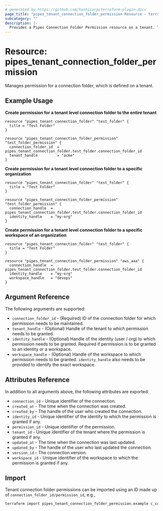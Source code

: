 ```yaml
---
# generated by https://github.com/hashicorp/terraform-plugin-docs
page_title: "pipes_tenant_connection_folder_permission Resource - terraform-provider-pipes"
subcategory: ""
description: |-
  Provides a Pipes Connection Folder Permission resource on a tenant. The `Turbot Pipes Permission` allows connections / connection folders to be shared across tenant, identity, or workspace depending on the level at which the connection / connection folder exists.
---
```


# Resource: pipes_tenant_connection_folder_permission

Manages permission for a connection folder, which is defined on a tenant.

## Example Usage

**Create permission for a tenant level connection folder to the entire tenant**

```hcl
resource "pipes_tenant_connection_folder" "test_folder" {
  title = "Test Folder"
}

resource "pipes_tenant_connection_folder_permission" "test_folder_permission" {
  connection_folder_id  = pipes_tenant_connection_folder.test_folder.connection_folder_id
  tenant_handle         = "acme"
}
```

**Create permission for a tenant level connection folder to a specific organization**

```hcl
resource "pipes_tenant_connection_folder" "test_folder" {
  title = "Test Folder"
}

resource "pipes_tenant_connection_folder_permission" "test_folder_permission" {
  connection_handle  = pipes_tenant_connection_folder.test_folder.connection_folder_id
  identity_handle    = "my-org"
}
```

**Create permission for a tenant level connection folder to a specific workspace of an organization**

```hcl
resource "pipes_tenant_connection_folder" "test_folder" {
  title = "Test Folder"
}

resource "pipes_tenant_connection_folder_permission" "aws_aaa" {
  connection_handle  = pipes_tenant_connection_folder.test_folder.connection_folder_id
  identity_handle    = "my-org"
  workspace_handle   = "devops"
}
```

## Argument Reference

The following arguments are supported:

- `connection_folder_id` - (Required) ID of the connection folder for which permission needs to be maintained.
- `tenant_handle` - (Optional) Handle of the tenant to which permission needs to be granted.
- `identity_handle` - (Optional) Handle of the identity (user / org) to which permission needs to be granted. Required if permission is to be granted to an identity or a workspace.
- `workspace_handle` - (Optional) Handle of the workspace to which permission needs to be granted. `identity_handle` also needs to be provided to identify the exact workspace.

## Attributes Reference

In addition to all arguments above, the following attributes are exported:

- `connection_id` - Unique identifier of the connection.
- `created_at` - The time when the connection was created.
- `created_by` - The handle of the user who created the connection.
- `identity_id` - Unique identifier of the identity to which the permission is granted if any.
- `permission_id` - Unique identifier of the permission.
- `tenant_id` - Unique identifier of the tenant where the permission is granted if any.
- `updated_at` - The time when the connection was last updated.
- `updated_by` - The handle of the user who last updated the connection.
- `version_id` - The connection version.
- `workspace_id` - Unique identifier of the workspace to which the permission is granted if any.

## Import

Tenant connection folder permissions can be imported using an ID made up of `connection_folder_id/permission_id`, e.g.,

```sh
terraform import pipes_tenant_connection_folder_permission.example c_cqlp0647sic7opq2n5d0/p_cqlp0647sic7l5q2n5d0
```
